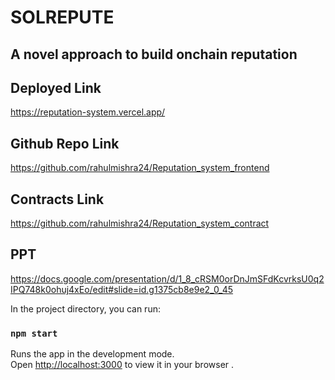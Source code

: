 

# SOLREPUTE
## A novel approach to build onchain reputation

## Deployed Link
https://reputation-system.vercel.app/

## Github Repo Link
https://github.com/rahulmishra24/Reputation_system_frontend

## Contracts Link
https://github.com/rahulmishra24/Reputation_system_contract


## PPT
https://docs.google.com/presentation/d/1_8_cRSM0orDnJmSFdKcvrksU0q2IPQ748k0ohuj4xEo/edit#slide=id.g1375cb8e9e2_0_45




In the project directory, you can run:

### `npm start`

Runs the app in the development mode.\
Open [http://localhost:3000](http://localhost:3000) to view it in your browser .


